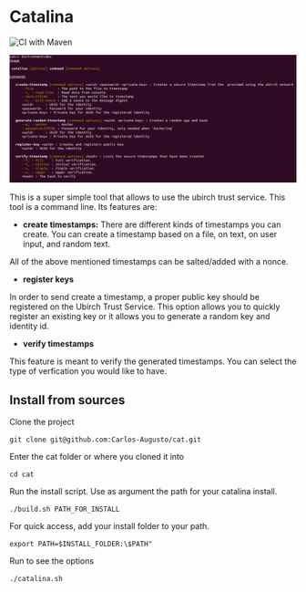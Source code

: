# Catalina

![CI with Maven](https://github.com/Carlos-Augusto/cat/workflows/CI%20with%20Maven/badge.svg)

![Commands](commands.png)

This is a super simple tool that allows to use the ubirch trust service. This tool is a command line.
Its features are:

* **create timestamps:** There are different kinds of timestamps you can create. You can create a timestamp based
on a file, on text, on user input, and random text.

All of the above mentioned timestamps can be salted/added with a nonce.

* **register keys**

In order to send create a timestamp, a proper public key should be registered on the Ubirch Trust Service.
This option allows you to quickly register an existing key or it allows you to generate a random key and 
identity id.

* **verify timestamps**

This feature is meant to verify the generated timestamps. You can select the type of verfication 
you would like to have. 

## Install from sources

Clone the project
```
git clone git@github.com:Carlos-Augusto/cat.git 
```

Enter the cat folder or where you cloned it into
```
cd cat 
```

Run the install script. Use as argument the path for your catalina install.
```
./build.sh PATH_FOR_INSTALL
```

For quick access, add your install folder to your path.
```
export PATH=$INSTALL_FOLDER:\$PATH"
```

Run to see the options
```
./catalina.sh
```
